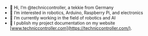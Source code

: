 - 👋 Hi, I’m @techniccontroller, a tekkie from Germany
- 🤖 I’m interested in robotics, Arduino, Raspberry Pi, and electronics
- 🌱 I’m currently working in the field of robotics and AI
- 🦾 I publish my project documentation on my website [www.techniccontroller.com](https://techniccontroller.com/).

<!---
techniccontroller/techniccontroller is a ✨ special ✨ repository because its `README.md` (this file) appears on your GitHub profile.
You can click the Preview link to take a look at your changes.
--->
